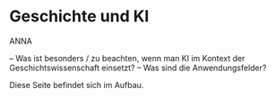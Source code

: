 # Geschichte und KI

ANNA

–	Was ist besonders / zu beachten, wenn man KI im Kontext der Geschichtswissenschaft einsetzt?
–	Was sind die Anwendungsfelder?

 
Diese Seite befindet sich im Aufbau.